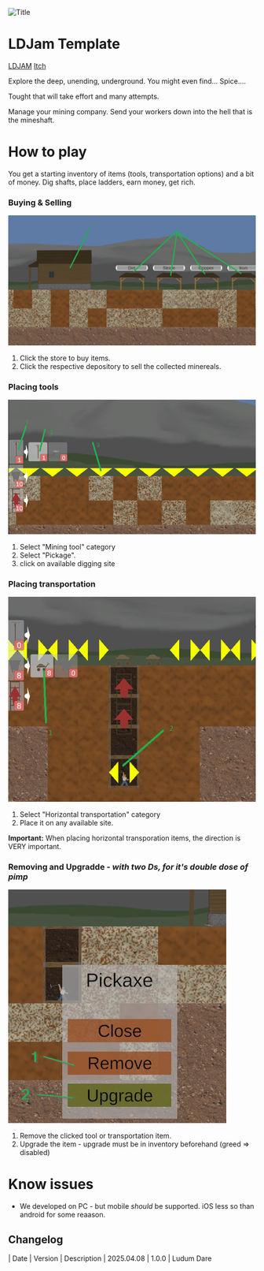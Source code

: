 ![Title](https://github.com/Pentaworks-Group/ldjamTemplate/blob/main/Data/Pentaworks.png?raw=true)


# LDJam Template
[LDJAM](https://ldjam.com/events/ludum-dare/57/m-i-n-e-massive-indifferent-neverending-exploitation)
[Itch](https://pentaworks.itch.io/mine-ldjam-57)


Explore the deep, unending, underground. You might even find... Spice....

Tought that will take effort and many attempts.

Manage your mining company. Send your workers down into the hell that is the mineshaft.

# How to play

You get a starting inventory of items (tools, transportation options) and a bit of money. Dig shafts, place ladders, earn money, get rich.

### Buying  & Selling
![OverviewShops.png](https://github.com/Pentaworks-Group/ldjam57/blob/main/Data/OverviewShops.png?raw=true)
1. Click the store to buy items.
2. Click the respective depository to sell the collected minereals.

### Placing tools
![PlaceDigger.png](https://github.com/Pentaworks-Group/ldjam57/blob/main/Data/PlaceDigger.png?raw=true)
1. Select "Mining tool" category
2. Select "Pickage".
3. click on available digging site

### Placing transportation
![PlaceHorizontal.png](https://github.com/Pentaworks-Group/ldjam57/blob/main/Data/PlaceHorizontal.png?raw=true)
1. Select "Horizontal transportation" category
2. Place it on any available site.

**Important:** When placing horizontal transporation items, the direction is VERY important.

### Removing and Upgradde *- with two Ds, for it's double dose of pimp*
![ToolMenu-Arrow.png](https://github.com/Pentaworks-Group/ldjam57/blob/main/Data/ToolMenu-Arrow.png?raw=true)
1. Remove the clicked tool or transportation item.
2. Upgrade the item - upgrade must be in inventory beforehand (greed => disabled)

# Know issues
 - We developed on PC - but mobile *should* be supported. iOS less so than android for some reaason.

## Changelog


|     Date   | Version | Description
| 2025.04.08 |  1.0.0  | Ludum Dare

